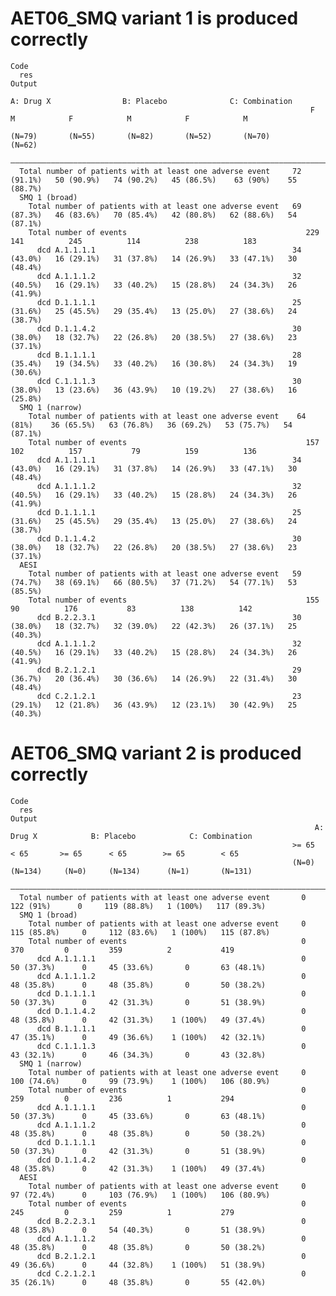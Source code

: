 # AET06_SMQ variant 1 is produced correctly

    Code
      res
    Output
                                                                          A: Drug X                B: Placebo              C: Combination     
                                                                       F            M            F            M            F            M     
                                                                     (N=79)       (N=55)       (N=82)       (N=52)       (N=70)       (N=62)  
      ————————————————————————————————————————————————————————————————————————————————————————————————————————————————————————————————————————
      Total number of patients with at least one adverse event     72 (91.1%)   50 (90.9%)   74 (90.2%)   45 (86.5%)    63 (90%)    55 (88.7%)
      SMQ 1 (broad)                                                                                                                           
        Total number of patients with at least one adverse event   69 (87.3%)   46 (83.6%)   70 (85.4%)   42 (80.8%)   62 (88.6%)   54 (87.1%)
        Total number of events                                        229          141          245          114          238          183    
          dcd A.1.1.1.1                                            34 (43.0%)   16 (29.1%)   31 (37.8%)   14 (26.9%)   33 (47.1%)   30 (48.4%)
          dcd A.1.1.1.2                                            32 (40.5%)   16 (29.1%)   33 (40.2%)   15 (28.8%)   24 (34.3%)   26 (41.9%)
          dcd D.1.1.1.1                                            25 (31.6%)   25 (45.5%)   29 (35.4%)   13 (25.0%)   27 (38.6%)   24 (38.7%)
          dcd D.1.1.4.2                                            30 (38.0%)   18 (32.7%)   22 (26.8%)   20 (38.5%)   27 (38.6%)   23 (37.1%)
          dcd B.1.1.1.1                                            28 (35.4%)   19 (34.5%)   33 (40.2%)   16 (30.8%)   24 (34.3%)   19 (30.6%)
          dcd C.1.1.1.3                                            30 (38.0%)   13 (23.6%)   36 (43.9%)   10 (19.2%)   27 (38.6%)   16 (25.8%)
      SMQ 1 (narrow)                                                                                                                          
        Total number of patients with at least one adverse event    64 (81%)    36 (65.5%)   63 (76.8%)   36 (69.2%)   53 (75.7%)   54 (87.1%)
        Total number of events                                        157          102          157           79          159          136    
          dcd A.1.1.1.1                                            34 (43.0%)   16 (29.1%)   31 (37.8%)   14 (26.9%)   33 (47.1%)   30 (48.4%)
          dcd A.1.1.1.2                                            32 (40.5%)   16 (29.1%)   33 (40.2%)   15 (28.8%)   24 (34.3%)   26 (41.9%)
          dcd D.1.1.1.1                                            25 (31.6%)   25 (45.5%)   29 (35.4%)   13 (25.0%)   27 (38.6%)   24 (38.7%)
          dcd D.1.1.4.2                                            30 (38.0%)   18 (32.7%)   22 (26.8%)   20 (38.5%)   27 (38.6%)   23 (37.1%)
      AESI                                                                                                                                    
        Total number of patients with at least one adverse event   59 (74.7%)   38 (69.1%)   66 (80.5%)   37 (71.2%)   54 (77.1%)   53 (85.5%)
        Total number of events                                        155           90          176           83          138          142    
          dcd B.2.2.3.1                                            30 (38.0%)   18 (32.7%)   32 (39.0%)   22 (42.3%)   26 (37.1%)   25 (40.3%)
          dcd A.1.1.1.2                                            32 (40.5%)   16 (29.1%)   33 (40.2%)   15 (28.8%)   24 (34.3%)   26 (41.9%)
          dcd B.2.1.2.1                                            29 (36.7%)   20 (36.4%)   30 (36.6%)   14 (26.9%)   22 (31.4%)   30 (48.4%)
          dcd C.2.1.2.1                                            23 (29.1%)   12 (21.8%)   36 (43.9%)   12 (23.1%)   30 (42.9%)   25 (40.3%)

# AET06_SMQ variant 2 is produced correctly

    Code
      res
    Output
                                                                        A: Drug X            B: Placebo            C: Combination    
                                                                   >= 65      < 65       >= 65      < 65        >= 65        < 65    
                                                                   (N=0)     (N=134)     (N=0)     (N=134)      (N=1)       (N=131)  
      ———————————————————————————————————————————————————————————————————————————————————————————————————————————————————————————————
      Total number of patients with at least one adverse event       0      122 (91%)      0     119 (88.8%)   1 (100%)   117 (89.3%)
      SMQ 1 (broad)                                                                                                                  
        Total number of patients with at least one adverse event     0     115 (85.8%)     0     112 (83.6%)   1 (100%)   115 (87.8%)
        Total number of events                                       0         370         0         359          2           419    
          dcd A.1.1.1.1                                              0     50 (37.3%)      0     45 (33.6%)       0       63 (48.1%) 
          dcd A.1.1.1.2                                              0     48 (35.8%)      0     48 (35.8%)       0       50 (38.2%) 
          dcd D.1.1.1.1                                              0     50 (37.3%)      0     42 (31.3%)       0       51 (38.9%) 
          dcd D.1.1.4.2                                              0     48 (35.8%)      0     42 (31.3%)    1 (100%)   49 (37.4%) 
          dcd B.1.1.1.1                                              0     47 (35.1%)      0     49 (36.6%)    1 (100%)   42 (32.1%) 
          dcd C.1.1.1.3                                              0     43 (32.1%)      0     46 (34.3%)       0       43 (32.8%) 
      SMQ 1 (narrow)                                                                                                                 
        Total number of patients with at least one adverse event     0     100 (74.6%)     0     99 (73.9%)    1 (100%)   106 (80.9%)
        Total number of events                                       0         259         0         236          1           294    
          dcd A.1.1.1.1                                              0     50 (37.3%)      0     45 (33.6%)       0       63 (48.1%) 
          dcd A.1.1.1.2                                              0     48 (35.8%)      0     48 (35.8%)       0       50 (38.2%) 
          dcd D.1.1.1.1                                              0     50 (37.3%)      0     42 (31.3%)       0       51 (38.9%) 
          dcd D.1.1.4.2                                              0     48 (35.8%)      0     42 (31.3%)    1 (100%)   49 (37.4%) 
      AESI                                                                                                                           
        Total number of patients with at least one adverse event     0     97 (72.4%)      0     103 (76.9%)   1 (100%)   106 (80.9%)
        Total number of events                                       0         245         0         259          1           279    
          dcd B.2.2.3.1                                              0     48 (35.8%)      0     54 (40.3%)       0       51 (38.9%) 
          dcd A.1.1.1.2                                              0     48 (35.8%)      0     48 (35.8%)       0       50 (38.2%) 
          dcd B.2.1.2.1                                              0     49 (36.6%)      0     44 (32.8%)    1 (100%)   51 (38.9%) 
          dcd C.2.1.2.1                                              0     35 (26.1%)      0     48 (35.8%)       0       55 (42.0%) 

